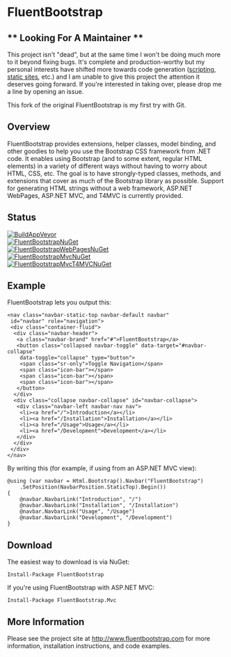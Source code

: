 # FluentBootstrap

## ** Looking For A Maintainer **

This project isn't "dead", but at the same time I won't be doing much more to it beyond fixing bugs. It's complete and production-worthy but my personal interests have shifted more towards code generation ([scripting](https://github.com/daveaglick/Scripty), [static sites](http://wyam.io), etc.) and I am unable to give this project the attention it deserves going forward. If you're interested in taking over, please drop me a line by opening an issue.

This fork of the original FluentBootstrap is my first try with Git.

## Overview

FluentBootstrap provides extensions, helper classes, model binding, and other goodies to help you use the Bootstrap CSS framework from .NET code. It enables using Bootstrap (and to some extent, regular HTML elements) in a variety of different ways without having to worry about HTML, CSS, etc. The goal is to have strongly-typed classes, methods, and extensions that cover as much of the Bootstrap library as possible. Support for generating HTML strings without a web framework, ASP.NET WebPages, ASP.NET MVC, and T4MVC is currently provided.

## Status

[![BuildAppVeyor](https://img.shields.io/appveyor/ci/DaveGlick/fluentbootstrap.svg?style=flat-square&label=AppVeyor%20Build)](http://www.nuget.org/packages/FluentBootstrap/)<br />
[![FluentBootstrapNuGet](https://img.shields.io/nuget/v/FluentBootstrap.svg?style=flat-square&label=FluentBootstrap)](http://www.nuget.org/packages/FluentBootstrap/)<br />
[![FluentBootstrapWebPagesNuGet](https://img.shields.io/nuget/v/FluentBootstrap.WebPages.svg?style=flat-square&label=FluentBootstrap.WebPages)](http://www.nuget.org/packages/FluentBootstrap.WebPages/) <br />
[![FluentBootstrapMvcNuGet](https://img.shields.io/nuget/v/FluentBootstrap.Mvc.svg?style=flat-square&label=FluentBootstrap.Mvc)](http://www.nuget.org/packages/FluentBootstrap.Mvc/) <br />
[![FluentBootstrapMvcT4MVCNuGet](https://img.shields.io/nuget/v/FluentBootstrap.Mvc.T4MVC.svg?style=flat-square&label=FluentBootstrap.Mvc.T4MVC)](http://www.nuget.org/packages/FluentBootstrap.Mvc.T4MVC/) 

## Example

FluentBootstrap lets you output this:

```
<nav class="navbar-static-top navbar-default navbar" 
 id="navbar" role="navigation">
 <div class="container-fluid">
  <div class="navbar-header">
   <a class="navbar-brand" href="#">FluentBootstrap</a>
   <button class="collapsed navbar-toggle" data-target="#navbar-collapse"
    data-toggle="collapse" type="button">
    <span class="sr-only">Toggle Navigation</span>
    <span class="icon-bar"></span>
    <span class="icon-bar"></span>
    <span class="icon-bar"></span>
   </button>
  </div>
  <div class="collapse navbar-collapse" id="navbar-collapse">
   <div class="navbar-left navbar-nav nav">
    <li><a href="/">Introduction</a></li>
    <li><a href="/Installation">Installation</a></li>
    <li><a href="/Usage">Usage</a></li>
    <li><a href="/Development">Development</a></li>
   </div>
  </div>
 </div>
</nav>
```

By writing this (for example, if using from an ASP.NET MVC view):

```
@using (var navbar = Html.Bootstrap().Navbar("FluentBootstrap")
    .SetPosition(NavbarPosition.StaticTop).Begin())
{
    @navbar.NavbarLink("Introduction", "/")
    @navbar.NavbarLink("Installation", "/Installation")
    @navbar.NavbarLink("Usage", "/Usage")
    @navbar.NavbarLink("Development", "/Development")
}
```

## Download

The easiest way to download is via NuGet:
```
Install-Package FluentBootstrap
```

If you're using FluentBootstrap with ASP.NET MVC:
```
Install-Package FluentBootstrap.Mvc
```

## More Information
Please see the project site at http://www.fluentbootstrap.com for more information, installation instructions, and code examples.
